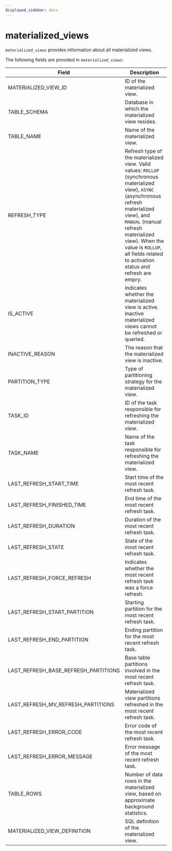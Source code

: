 ```yaml
---
displayed_sidebar: docs
---
```


# materialized_views

`materialized_views` provides information about all materialized views.

The following fields are provided in `materialized_views`:

| **Field**                            | **Description**                                              |
| ------------------------------------ | ------------------------------------------------------------ |
| MATERIALIZED_VIEW_ID                 | ID of the materialized view.                                 |
| TABLE_SCHEMA                         | Database in which the materialized view resides.             |
| TABLE_NAME                           | Name of the materialized view.                               |
| REFRESH_TYPE                         | Refresh type of the materialized view. Valid values: `ROLLUP` (synchronous materialized view), `ASYNC` (asynchronous refresh materialized view), and `MANUAL` (manual refresh materialized view). When the value is `ROLLUP`, all fields related to activation status and refresh are empry.  |
| IS_ACTIVE                            | Indicates whether the materialized view is active. Inactive materialized views cannot be refreshed or queried. |
| INACTIVE_REASON                      | The reason that the materialized view is inactive.           |
| PARTITION_TYPE                       | Type of partitioning strategy for the materialized view.     |
| TASK_ID                              | ID of the task responsible for refreshing the materialized view. |
| TASK_NAME                            | Name of the task responsible for refreshing the materialized view. |
| LAST_REFRESH_START_TIME              | Start time of the most recent refresh task.                  |
| LAST_REFRESH_FINISHED_TIME           | End time of the most recent refresh task.                    |
| LAST_REFRESH_DURATION                | Duration of the most recent refresh task.                    |
| LAST_REFRESH_STATE                   | State of the most recent refresh task.                       |
| LAST_REFRESH_FORCE_REFRESH           | Indicates whether the most recent refresh task was a force refresh. |
| LAST_REFRESH_START_PARTITION         | Starting partition for the most recent refresh task.         |
| LAST_REFRESH_END_PARTITION           | Ending partition for the most recent refresh task.           |
| LAST_REFRESH_BASE_REFRESH_PARTITIONS | Base table partitions involved in the most recent refresh task. |
| LAST_REFRESH_MV_REFRESH_PARTITIONS   | Materialized view partitions refreshed in the most recent refresh task. |
| LAST_REFRESH_ERROR_CODE              | Error code of the most recent refresh task.                  |
| LAST_REFRESH_ERROR_MESSAGE           | Error message of the most recent refresh task.               |
| TABLE_ROWS                           | Number of data rows in the materialized view, based on approximate background statistics. |
| MATERIALIZED_VIEW_DEFINITION         | SQL definition of the materialized view.                     |
